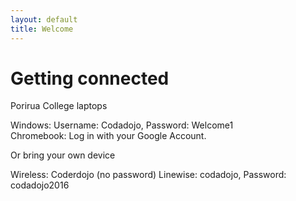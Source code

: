 ```yaml
---
layout: default
title: Welcome
---
```


# Getting connected

Porirua College laptops

Windows: Username: Codadojo, Password: Welcome1  
Chromebook: Log in with your Google Account.

Or bring your own device


Wireless: Coderdojo (no password)
Linewise: codadojo, Password: codadojo2016
